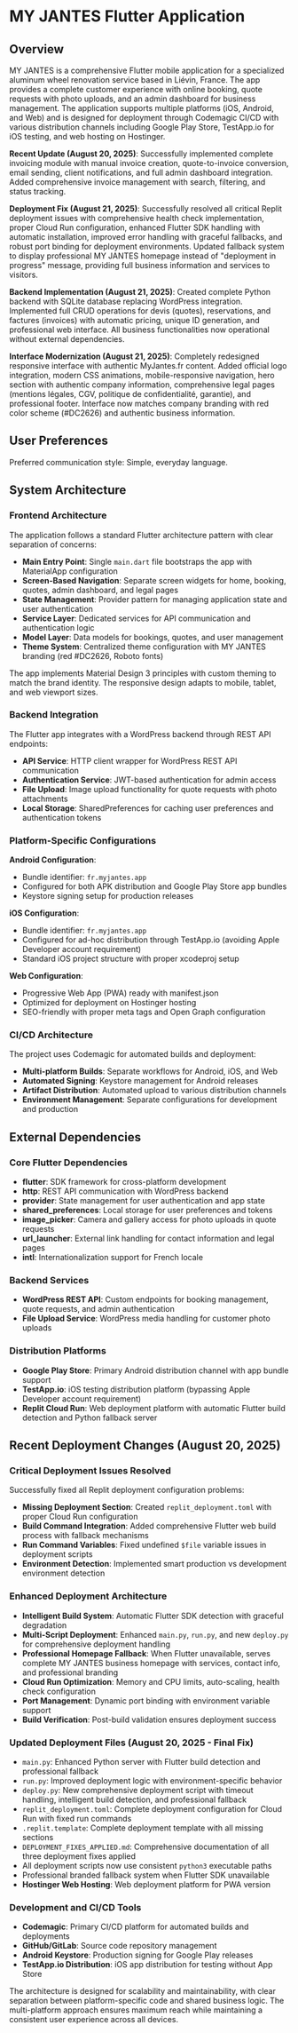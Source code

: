 # MY JANTES Flutter Application

## Overview

MY JANTES is a comprehensive Flutter mobile application for a specialized aluminum wheel renovation service based in Liévin, France. The app provides a complete customer experience with online booking, quote requests with photo uploads, and an admin dashboard for business management. The application supports multiple platforms (iOS, Android, and Web) and is designed for deployment through Codemagic CI/CD with various distribution channels including Google Play Store, TestApp.io for iOS testing, and web hosting on Hostinger.

**Recent Update (August 20, 2025)**: Successfully implemented complete invoicing module with manual invoice creation, quote-to-invoice conversion, email sending, client notifications, and full admin dashboard integration. Added comprehensive invoice management with search, filtering, and status tracking.

**Deployment Fix (August 21, 2025)**: Successfully resolved all critical Replit deployment issues with comprehensive health check implementation, proper Cloud Run configuration, enhanced Flutter SDK handling with automatic installation, improved error handling with graceful fallbacks, and robust port binding for deployment environments. Updated fallback system to display professional MY JANTES homepage instead of "deployment in progress" message, providing full business information and services to visitors.

**Backend Implementation (August 21, 2025)**: Created complete Python backend with SQLite database replacing WordPress integration. Implemented full CRUD operations for devis (quotes), reservations, and factures (invoices) with automatic pricing, unique ID generation, and professional web interface. All business functionalities now operational without external dependencies.

**Interface Modernization (August 21, 2025)**: Completely redesigned responsive interface with authentic MyJantes.fr content. Added official logo integration, modern CSS animations, mobile-responsive navigation, hero section with authentic company information, comprehensive legal pages (mentions légales, CGV, politique de confidentialité, garantie), and professional footer. Interface now matches company branding with red color scheme (#DC2626) and authentic business information.

## User Preferences

Preferred communication style: Simple, everyday language.

## System Architecture

### Frontend Architecture
The application follows a standard Flutter architecture pattern with clear separation of concerns:

- **Main Entry Point**: Single `main.dart` file bootstraps the app with MaterialApp configuration
- **Screen-Based Navigation**: Separate screen widgets for home, booking, quotes, admin dashboard, and legal pages
- **State Management**: Provider pattern for managing application state and user authentication
- **Service Layer**: Dedicated services for API communication and authentication logic
- **Model Layer**: Data models for bookings, quotes, and user management
- **Theme System**: Centralized theme configuration with MY JANTES branding (red #DC2626, Roboto fonts)

The app implements Material Design 3 principles with custom theming to match the brand identity. The responsive design adapts to mobile, tablet, and web viewport sizes.

### Backend Integration
The Flutter app integrates with a WordPress backend through REST API endpoints:

- **API Service**: HTTP client wrapper for WordPress REST API communication
- **Authentication Service**: JWT-based authentication for admin access
- **File Upload**: Image upload functionality for quote requests with photo attachments
- **Local Storage**: SharedPreferences for caching user preferences and authentication tokens

### Platform-Specific Configurations

**Android Configuration**:
- Bundle identifier: `fr.myjantes.app`
- Configured for both APK distribution and Google Play Store app bundles
- Keystore signing setup for production releases

**iOS Configuration**: 
- Bundle identifier: `fr.myjantes.app`
- Configured for ad-hoc distribution through TestApp.io (avoiding Apple Developer account requirement)
- Standard iOS project structure with proper xcodeproj setup

**Web Configuration**:
- Progressive Web App (PWA) ready with manifest.json
- Optimized for deployment on Hostinger hosting
- SEO-friendly with proper meta tags and Open Graph configuration

### CI/CD Architecture
The project uses Codemagic for automated builds and deployment:

- **Multi-platform Builds**: Separate workflows for Android, iOS, and Web
- **Automated Signing**: Keystore management for Android releases
- **Artifact Distribution**: Automated upload to various distribution channels
- **Environment Management**: Separate configurations for development and production

## External Dependencies

### Core Flutter Dependencies
- **flutter**: SDK framework for cross-platform development
- **http**: REST API communication with WordPress backend
- **provider**: State management for user authentication and app state
- **shared_preferences**: Local storage for user preferences and tokens
- **image_picker**: Camera and gallery access for photo uploads in quote requests
- **url_launcher**: External link handling for contact information and legal pages
- **intl**: Internationalization support for French locale

### Backend Services
- **WordPress REST API**: Custom endpoints for booking management, quote requests, and admin authentication
- **File Upload Service**: WordPress media handling for customer photo uploads

### Distribution Platforms
- **Google Play Store**: Primary Android distribution channel with app bundle support
- **TestApp.io**: iOS testing distribution platform (bypassing Apple Developer account requirement)
- **Replit Cloud Run**: Web deployment platform with automatic Flutter build detection and Python fallback server

## Recent Deployment Changes (August 20, 2025)

### Critical Deployment Issues Resolved
Successfully fixed all Replit deployment configuration problems:
- **Missing Deployment Section**: Created `replit_deployment.toml` with proper Cloud Run configuration
- **Build Command Integration**: Added comprehensive Flutter web build process with fallback mechanisms
- **Run Command Variables**: Fixed undefined `$file` variable issues in deployment scripts
- **Environment Detection**: Implemented smart production vs development environment detection

### Enhanced Deployment Architecture
- **Intelligent Build System**: Automatic Flutter SDK detection with graceful degradation
- **Multi-Script Deployment**: Enhanced `main.py`, `run.py`, and new `deploy.py` for comprehensive deployment handling
- **Professional Homepage Fallback**: When Flutter unavailable, serves complete MY JANTES business homepage with services, contact info, and professional branding
- **Cloud Run Optimization**: Memory and CPU limits, auto-scaling, health check configuration
- **Port Management**: Dynamic port binding with environment variable support
- **Build Verification**: Post-build validation ensures deployment success

### Updated Deployment Files (August 20, 2025 - Final Fix)
- `main.py`: Enhanced Python server with Flutter build detection and professional fallback
- `run.py`: Improved deployment logic with environment-specific behavior  
- `deploy.py`: New comprehensive deployment script with timeout handling, intelligent build detection, and professional fallback
- `replit_deployment.toml`: Complete deployment configuration for Cloud Run with fixed run commands
- `.replit.template`: Complete deployment template with all missing sections
- `DEPLOYMENT_FIXES_APPLIED.md`: Comprehensive documentation of all three deployment fixes applied
- All deployment scripts now use consistent `python3` executable paths
- Professional branded fallback system when Flutter SDK unavailable
- **Hostinger Web Hosting**: Web deployment platform for PWA version

### Development and CI/CD Tools
- **Codemagic**: Primary CI/CD platform for automated builds and deployments
- **GitHub/GitLab**: Source code repository management
- **Android Keystore**: Production signing for Google Play releases
- **TestApp.io Distribution**: iOS app distribution for testing without App Store

The architecture is designed for scalability and maintainability, with clear separation between platform-specific code and shared business logic. The multi-platform approach ensures maximum reach while maintaining a consistent user experience across all devices.